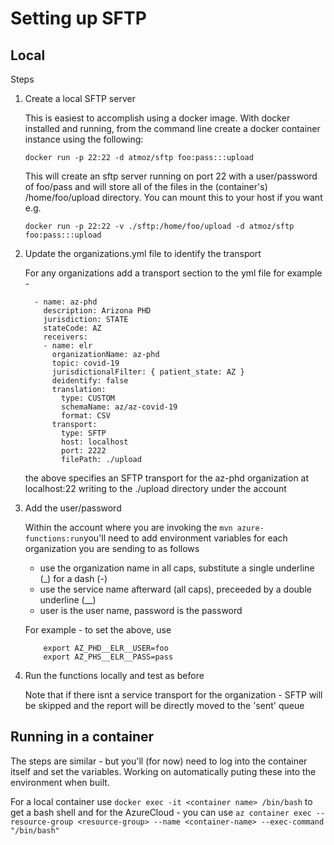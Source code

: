 # Setting up SFTP

## Local

Steps

1. Create a local SFTP server
    
    This is easiest to accomplish using a docker image.  With docker installed and running, from the command line create a docker container instance using the following:
    ```
    docker run -p 22:22 -d atmoz/sftp foo:pass:::upload
    ```
    This will create an sftp server running on port 22 with a user/password of foo/pass and will store all of the files in the (container's) /home/foo/upload directory.  You can mount this to your host if you want e.g.

    ```
    docker run -p 22:22 -v ./sftp:/home/foo/upload -d atmoz/sftp foo:pass:::upload 
    ```
1.  Update the organizations.yml file to identify the transport

    For any organizations add a transport section to the yml file for example - 

    ```
      - name: az-phd
        description: Arizona PHD
        jurisdiction: STATE
        stateCode: AZ
        receivers:
        - name: elr
          organizationName: az-phd
          topic: covid-19
          jurisdictionalFilter: { patient_state: AZ }
          deidentify: false
          translation:
            type: CUSTOM
            schemaName: az/az-covid-19
            format: CSV
          transport:
            type: SFTP
            host: localhost
            port: 2222
            filePath: ./upload
    ```
    the above specifies an SFTP transport for the az-phd organization at localhost:22 writing to the ./upload directory under the account

1. Add the user/password

    Within the account where you are invoking the `mvn azure-functions:run`you'll need to add environment variables for each organization you are sending to as follows

    * use the organization name in all caps, substitute a single underline (_) for a dash (-)
    * use the service name afterward (all caps), preceeded by a double underline (__)
    * user is the user name, password is the password

    For example - to set the above, use
    
    ```
        export AZ_PHD__ELR__USER=foo 
        export AZ_PHS__ELR__PASS=pass
    ```

1. Run the functions locally and test as before

    Note that if there isnt a service transport for the organization - SFTP will be skipped and the report will be directly moved to the 'sent' queue

## Running in a container

The steps are similar - but you'll (for now) need to log into the container itself and set the variables.  Working on automatically puting these into the environment when built.

For a local container use `docker exec -it <container name> /bin/bash` to get a bash shell and for the AzureCloud - you can use `az container exec --resource-group <resource-group> --name <container-name> --exec-command "/bin/bash"`